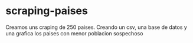 # scraping-paises
Creamos uns craping de 250 paises. Creando un csv, una base de datos y una grafica los paises con menor poblacion
sospechoso
